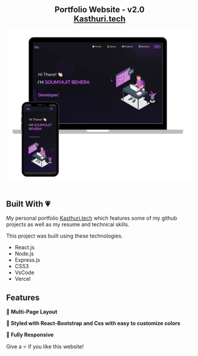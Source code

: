 <h2 align="center">
  Portfolio Website - v2.0<br/>
  <a href="https://kkkkkkkk.vercel.app/" target="_blank">Kasthuri.tech</a>
</h2>
<div align="center">
  <img alt="Demo" src="./Images/readme-img1.png" />
</div>

<br/>

## Built With 💗

My personal portfolio <a href="https://kkkkk.vercel.app/" target="_blank">Kasthuri.tech</a> which features some of my github projects as well as my resume and technical skills.<br/>

This project was built using these technologies.

- React.js
- Node.js
- Express.js
- CSS3
- VsCode
- Vercel

## Features

**📖 Multi-Page Layout**

**🎨 Styled with React-Bootstrap and Css with easy to customize colors**

**📱 Fully Responsive**

Give a ⭐ if you like this website!

